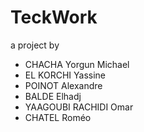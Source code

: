 # TeckWork
a project by
* CHACHA	Yorgun Michael
* EL KORCHI	Yassine
* POINOT	Alexandre
* BALDE	Elhadj
* YAAGOUBI RACHIDI	Omar
* CHATEL	Roméo
